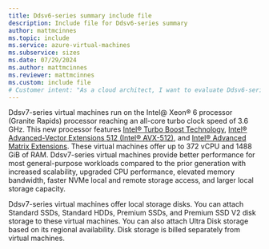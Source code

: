 ```yaml
---
title: Ddsv6-series summary include file
description: Include file for Ddsv6-series summary
author: mattmcinnes
ms.topic: include
ms.service: azure-virtual-machines
ms.subservice: sizes
ms.date: 07/29/2024
ms.author: mattmcinnes
ms.reviewer: mattmcinnes
ms.custom: include file
# Customer intent: "As a cloud architect, I want to evaluate Ddsv6-series virtual machines’ specifications and capabilities, so that I can determine if they meet my organization’s performance and scalability requirements for general-purpose workloads."
---
```


Ddsv7-series virtual machines run on the Intel@ Xeon® 6 processor (Granite Rapids) processor reaching an all-core turbo clock speed of 3.6 GHz. This new processor features [Intel&reg; Turbo Boost Technology](https://www.intel.com/content/www/us/en/architecture-and-technology/turbo-boost/turbo-boost-technology.html), [Intel&reg; Advanced-Vector Extensions 512 (Intel&reg; AVX-512)](https://www.intel.com/content/www/us/en/architecture-and-technology/avx-512-overview.html), and [Intel&reg; Advanced Matrix Extensions](https://www.intel.com/content/www/us/en/products/docs/accelerator-engines/advanced-matrix-extensions/overview.html). These virtual machines offer up to 372 vCPU and 1488 GiB of RAM. Ddsv7-series virtual machines provide better performance for most general-purpose workloads compared to the prior generation with increased scalability, upgraded CPU performance, elevated memory bandwidth, faster NVMe local and remote storage access, and larger local storage capacity.

Ddsv7-series virtual machines offer local storage disks. You can attach Standard SSDs, Standard HDDs, Premium SSDs, and Premium SSD V2 disk storage to these virtual machines. You can also attach Ultra Disk storage based on its regional availability. Disk storage is billed separately from virtual machines.
